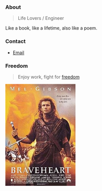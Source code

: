 ### About

> Life Lovers / Engineer

Like a book, like a lifetime, also like a poem.

### Contact

* [Email](mailto:stuarthua.cn@gmail.com)

### Freedom

>Enjoy work, fight for [freedom](https://en.wikipedia.org/wiki/Braveheart)

![freedom](/assets/img/braveheart.jpg)